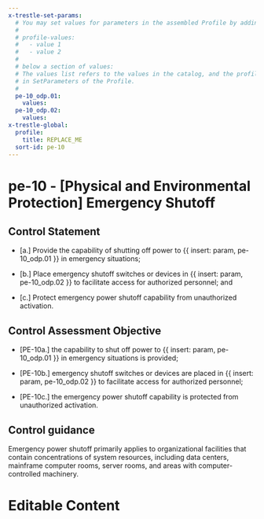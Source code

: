 ```yaml
---
x-trestle-set-params:
  # You may set values for parameters in the assembled Profile by adding
  #
  # profile-values:
  #   - value 1
  #   - value 2
  #
  # below a section of values:
  # The values list refers to the values in the catalog, and the profile-values represent values
  # in SetParameters of the Profile.
  #
  pe-10_odp.01:
    values:
  pe-10_odp.02:
    values:
x-trestle-global:
  profile:
    title: REPLACE_ME
  sort-id: pe-10
---
```


# pe-10 - \[Physical and Environmental Protection\] Emergency Shutoff

## Control Statement

- \[a.\] Provide the capability of shutting off power to {{ insert: param, pe-10_odp.01 }} in emergency situations;

- \[b.\] Place emergency shutoff switches or devices in {{ insert: param, pe-10_odp.02 }} to facilitate access for authorized personnel; and

- \[c.\] Protect emergency power shutoff capability from unauthorized activation.

## Control Assessment Objective

- \[PE-10a.\] the capability to shut off power to {{ insert: param, pe-10_odp.01 }} in emergency situations is provided;

- \[PE-10b.\] emergency shutoff switches or devices are placed in {{ insert: param, pe-10_odp.02 }} to facilitate access for authorized personnel;

- \[PE-10c.\] the emergency power shutoff capability is protected from unauthorized activation.

## Control guidance

Emergency power shutoff primarily applies to organizational facilities that contain concentrations of system resources, including data centers, mainframe computer rooms, server rooms, and areas with computer-controlled machinery.

# Editable Content

<!-- Make additions and edits below -->
<!-- The above represents the contents of the control as received by the profile, prior to additions. -->
<!-- If the profile makes additions to the control, they will appear below. -->
<!-- The above markdown may not be edited but you may edit the content below, and/or introduce new additions to be made by the profile. -->
<!-- If there is a yaml header at the top, parameter values may be edited. Use --set-parameters to incorporate the changes during assembly. -->
<!-- The content here will then replace what is in the profile for this control, after running profile-assemble. -->
<!-- The current profile has no added parts for this control, but you may add new ones here. -->
<!-- Each addition must have a heading either of the form ## Control my_addition_name -->
<!-- or ## Part a. (where the a. refers to one of the control statement labels.) -->
<!-- "## Control" parts are new parts added after the statement part. -->
<!-- "## Part" parts are new parts added into the top-level statement part with that label. -->
<!-- Subparts may be added with nested hash levels of the form ### My Subpart Name -->
<!-- underneath the parent ## Control or ## Part being added -->
<!-- See https://ibm.github.io/compliance-trestle/tutorials/ssp_profile_catalog_authoring/ssp_profile_catalog_authoring for guidance. -->
